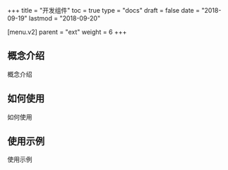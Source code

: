 +++
title = "开发组件"
toc = true
type = "docs"
draft = false
date = "2018-09-19"
lastmod = "2018-09-20"

[menu.v2]
  parent = "ext"
  weight = 6
+++

## 概念介绍

概念介绍

## 如何使用

如何使用

## 使用示例

使用示例
